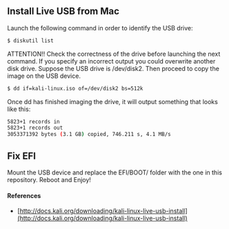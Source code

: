 ## Install Live USB from Mac ##

 Launch the following command in order to identify the USB drive:
 ```sh
$ diskutil list
```
 
ATTENTION!! Check the correctness of the drive before launching the next command. If you specify an incorrect output you could overwrite another disk drive. 
Suppose the USB drive is /dev/disk2. Then proceed to copy the image on the USB device.
 ```sh
$ dd if=kali-linux.iso of=/dev/disk2 bs=512k
```
 Once dd has finished imaging the drive, it will output something that looks like this:
 ```sh
 5823+1 records in
5823+1 records out
3053371392 bytes (3.1 GB) copied, 746.211 s, 4.1 MB/s
```




## Fix EFI ##

Mount the USB device and replace the EFI/BOOT/ folder with the one in this repository.
Reboot and Enjoy!

#### References
- [http://docs.kali.org/downloading/kali-linux-live-usb-install](http://docs.kali.org/downloading/kali-linux-live-usb-install)

 
